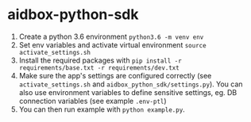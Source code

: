 aidbox-python-sdk
=================


1. Create a python 3.6 environment `python3.6 -m venv env`
2. Set env variables and activate virtual environment `source activate_settings.sh` 
2. Install the required packages with `pip install -r requirements/base.txt -r requirements/dev.txt`
3. Make sure the app's settings are configured correctly (see `activate_settings.sh` and `aidbox_python_sdk/settings.py`). You can also
 use environment variables to define sensitive settings, eg. DB connection variables (see example `.env-ptl`)
4. You can then run example with `python example.py`.